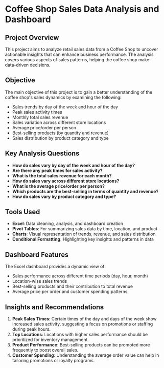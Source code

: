 # Coffee Shop Sales Data Analysis and Dashboard

## Project Overview
This project aims to analyze retail sales data from a Coffee Shop to uncover actionable insights that can enhance business performance. The analysis covers various aspects of sales patterns, helping the coffee shop make data-driven decisions.

## Objective
The main objective of this project is to gain a better understanding of the coffee shop's sales dynamics by examining the following:

- Sales trends by day of the week and hour of the day
- Peak sales activity times
- Monthly total sales revenue
- Sales variation across different store locations
- Average price/order per person
- Best-selling products (by quantity and revenue)
- Sales distribution by product category and type

## Key Analysis Questions
- **How do sales vary by day of the week and hour of the day?**
- **Are there any peak times for sales activity?**
- **What is the total sales revenue for each month?**
- **How do sales vary across different store locations?**
- **What is the average price/order per person?**
- **Which products are the best-selling in terms of quantity and revenue?**
- **How do sales vary by product category and type?**

## Tools Used
- **Excel**: Data cleaning, analysis, and dashboard creation
- **Pivot Tables**: For summarizing sales data by time, location, and product
- **Charts**: Visual representation of trends, revenue, and sales distribution
- **Conditional Formatting**: Highlighting key insights and patterns in data

## Dashboard Features
The Excel dashboard provides a dynamic view of:
- Sales performance across different time periods (day, hour, month)
- Location-wise sales trends
- Best-selling products and their contribution to total revenue
- Average price per order and customer spending patterns

## Insights and Recommendations
1. **Peak Sales Times**: Certain times of the day and days of the week show increased sales activity, suggesting a focus on promotions or staffing during peak hours.
2. **Top Locations**: Locations with higher sales performance should be prioritized for inventory management.
3. **Product Performance**: Best-selling products can be promoted more frequently to boost overall sales.
4. **Customer Spending**: Understanding the average order value can help in tailoring promotions or loyalty programs.
